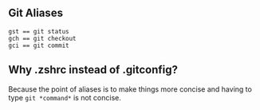 ## Git Aliases
```
gst == git status
gch == git checkout
gci == git commit
```

## Why .zshrc instead of .gitconfig?

Because the point of aliases is to make things more concise and having to type `git *command*` is not concise.
